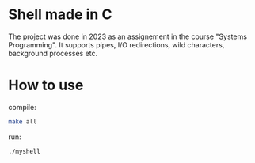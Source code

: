 # Shell made in C
The project was done in 2023 as an assignement in the course "Systems Programming". It supports pipes, I/O redirections, wild characters, background processes etc.

# How to use
compile:
```sh
make all
```
run:
```sh
./myshell
```